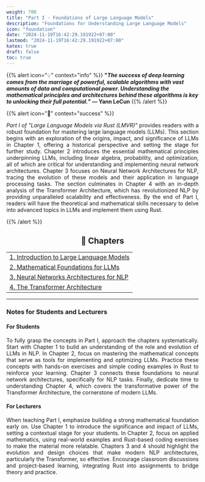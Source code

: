 ```yaml
---
weight: 700
title: "Part I - Foundations of Large Language Models"
description: "Foundations for Understanding Large Language Models"
icon: "foundation"
date: "2024-11-19T16:42:29.191922+07:00"
lastmod: "2024-11-19T16:42:29.191922+07:00"
katex: true
draft: false
toc: true
---
```


{{% alert icon="💡" context="info" %}}
<strong>"<em>The success of deep learning comes from the marriage of powerful, scalable algorithms with vast amounts of data and computational power. Understanding the mathematical principles and architectures behind these algorithms is key to unlocking their full potential.</em>" — Yann LeCun</strong>
{{% /alert %}}

{{% alert icon="📘" context="success" %}}
<p style="text-align: justify;">
<em>Part I of "Large Language Models via Rust (LMVR)"</em> provides readers with a robust foundation for mastering large language models (LLMs). This section begins with an exploration of the origins, impact, and significance of LLMs in Chapter 1, offering a historical perspective and setting the stage for further study. Chapter 2 introduces the essential mathematical principles underpinning LLMs, including linear algebra, probability, and optimization, all of which are critical for understanding and implementing neural network architectures. Chapter 3 focuses on Neural Network Architectures for NLP, tracing the evolution of these models and their application in language processing tasks. The section culminates in Chapter 4 with an in-depth analysis of the Transformer Architecture, which has revolutionized NLP by providing unparalleled scalability and effectiveness. By the end of Part I, readers will have the theoretical and mathematical skills necessary to delve into advanced topics in LLMs and implement them using Rust.
</p>
{{% /alert %}}

<center>

## **🧠 Chapters**

</center>

<div class="container mt-4">
    <div class="row">
        <div class="col-md-12">
            <table class="table table-hover">
                <tbody>
                    <tr>
                        <td><a href="/docs/part-i/chapter-1/" class="text-decoration-none">1. Introduction to Large Language Models</a></td>
                    </tr>
                    <tr>
                        <td><a href="/docs/part-i/chapter-2/" class="text-decoration-none">2. Mathematical Foundations for LLMs</a></td>
                    </tr>
                    <tr>
                        <td><a href="/docs/part-i/chapter-3/" class="text-decoration-none">3. Neural Networks Architectures for NLP</a></td>
                    </tr>
                    <tr>
                        <td><a href="/docs/part-i/chapter-4/" class="text-decoration-none">4. The Transformer Architecture</a></td>
                    </tr>
                </tbody>
            </table>
        </div>
    </div>
</div>

---

### Notes for Students and Lecturers

<div class="container mt-4">
    <div class="row">
        <div class="col-md-6">
            <h4 class="text-primary">For Students</h4>
            <p style="text-align: justify;">
            To fully grasp the concepts in Part I, approach the chapters systematically. Start with Chapter 1 to build an understanding of the role and evolution of LLMs in NLP. In Chapter 2, focus on mastering the mathematical concepts that serve as tools for implementing and optimizing LLMs. Practice these concepts with hands-on exercises and simple coding examples in Rust to reinforce your learning. Chapter 3 connects these foundations to neural network architectures, specifically for NLP tasks. Finally, dedicate time to understanding Chapter 4, which covers the transformative power of the Transformer Architecture, the cornerstone of modern LLMs.
            </p>
        </div>
        <div class="col-md-6">
            <h4 class="text-success">For Lecturers</h4>
            <p style="text-align: justify;">
            When teaching Part I, emphasize building a strong mathematical foundation early on. Use Chapter 1 to introduce the significance and impact of LLMs, setting a contextual stage for your students. In Chapter 2, focus on applied mathematics, using real-world examples and Rust-based coding exercises to make the material more relatable. Chapters 3 and 4 should highlight the evolution and design choices that make modern NLP architectures, particularly the Transformer, so effective. Encourage classroom discussions and project-based learning, integrating Rust into assignments to bridge theory and practice.
            </p>
        </div>
    </div>
</div>
